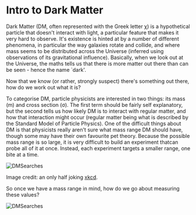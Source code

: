 # Intro to Dark Matter

Dark Matter (DM, often represented with the Greek letter &#967;) is a hypothetical particle that doesn't interact with light, a particular feature that makes it very hard to observe. It's existence is hinted at by a number of different phenomena, in particular the way galaxies rotate and collide, and where mass seems to be distributed across the Universe (inferred using observations of its gravitational influence). Basically, when we look out at the Universe, the maths tells us that there is more matter out there than can be seen - hence the name `dark'.

Now that we know (or rather, strongly suspect) there's something out there, how do we work out what it is?

To categorise DM, particle physicists are interested in two things: its mass (m) and cross section (&#963;). The first term should be fairly self explanatory, but the second tells us how likely DM is to interact with regular matter, and how that interaction might occur (regular matter being what is described by the Standard Model of Particle Physics). One of the difficult things about DM is that physicists really aren't sure what mass range DM should have, though some may have their own favourite pet theory. Because the possible mass range is so large, it is very difficult to build an experiment thatcan probe all of it at once. Instead, each experiment targets a smaller range, one bite at a time.

![DMSearches](https://mjzurowski.github.io/images/dark_matter_candidates.jpeg)

Image credit: an only half joking [xkcd](https://xkcd.wtf/2035/).

So once we have a mass range in mind, how do we go about measuring these values?

![DMSearches](https://mjzurowski.github.io/images/dm_searches.jpeg)
